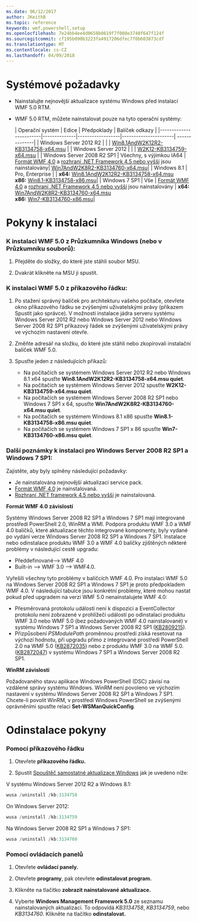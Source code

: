 ```yaml
---
ms.date: 06/12/2017
author: JKeithB
ms.topic: reference
keywords: wmf,powershell,setup
ms.openlocfilehash: 7e24bb4ee4d0658b0619f7f008e3740f647f124f
ms.sourcegitcommit: cf195b090b3223fa4917206dfec7f0b603873cdf
ms.translationtype: MT
ms.contentlocale: cs-CZ
ms.lasthandoff: 04/09/2018
---
```

# <a name="system-requirements"></a>Systémové požadavky

- Nainstalujte nejnovější aktualizace systému Windows před instalací WMF 5.0 RTM.
- WMF 5.0 RTM, můžete nainstalovat pouze na tyto operační systémy:

    | Operační systém       | Edice         | Předpoklady        |  Balíček odkazy |
    |------------------------|--------------|------------------|----------------------| --------------|
    | Windows Server 2012 R2 |  |  | [Win8.1AndW2K12R2-KB3134758-x64.msu](http://go.microsoft.com/fwlink/?LinkId=717507) |
    | Windows Server 2012    |  |  | [W2K12-KB3134759-x64.msu](http://go.microsoft.com/fwlink/?LinkId=717506) |
    | Windows Server 2008 R2 SP1 | Všechny, s výjimkou IA64 | [Formát WMF 4.0](http://www.microsoft.com/en-us/download/details.aspx?id=40855) a [rozhraní .NET Framework 4.5 nebo vyšší](https://msdn.microsoft.com/library/5a4x27ek.aspx) jsou nainstalovány| [Win7AndW2K8R2-KB3134760-x64.msu](http://go.microsoft.com/fwlink/?LinkId=717504)|
    | Windows 8.1 | Pro, Enterprise | | **x64:**  [Win8.1AndW2K12R2-KB3134758-x64.msu](http://go.microsoft.com/fwlink/?LinkId=717507) </br> **x86:**  [Win8.1-KB3134758-x86.msu](http://go.microsoft.com/fwlink/?LinkID=717963)|
    | Windows 7 SP1 | Vše | [Formát WMF 4.0](http://www.microsoft.com/en-us/download/details.aspx?id=40855) a [rozhraní .NET Framework 4.5 nebo vyšší](https://msdn.microsoft.com/library/5a4x27ek.aspx) jsou nainstalovány | **x64:**  [Win7AndW2K8R2-KB3134760-x64.msu](http://go.microsoft.com/fwlink/?LinkId=717504)  </br> **x86:**  [Win7-KB3134760-x86.msu](http://go.microsoft.com/fwlink/?LinkID=717962)|

# <a name="installation-instructions"></a>Pokyny k instalaci

### <a name="to-install-wmf-50-from-windows-explorer-or-file-explorer"></a>K instalaci WMF 5.0 z Průzkumníka Windows (nebo v Průzkumníku souborů):

1. Přejděte do složky, do které jste stáhli soubor MSU.

2. Dvakrát klikněte na MSU ji spustit.

### <a name="to-install-wmf-50-from-command-prompt"></a>K instalaci WMF 5.0 z příkazového řádku:

1. Po stažení správný balíček pro architekturu vašeho počítače, otevřete okno příkazového řádku se zvýšenými uživatelskými právy (příkazem Spustit jako správce). V možnosti instalace jádra serveru systému Windows Server 2012 R2 nebo Windows Server 2012 nebo Windows Server 2008 R2 SP1 příkazový řádek se zvýšenými uživatelskými právy ve výchozím nastavení otevře.

2. Změňte adresář na složku, do které jste stáhli nebo zkopírovali instalační balíček WMF 5.0.

3. Spusťte jeden z následujících příkazů:
    - Na počítačích se systémem Windows Server 2012 R2 nebo Windows 8.1 x64 spusťte **Win8.1AndW2K12R2-KB3134758-x64.msu quiet**.
    - Na počítačích se systémem Windows Server 2012 spusťte **W2K12-KB3134759-x64.msu quiet**.
    - Na počítačích se systémem Windows Server 2008 R2 SP1 nebo Windows 7 SP1 x 64, spusťte **Win7AndW2K8R2-KB3134760-x64.msu quiet**.
    - Na počítačích se systémem Windows 8.1 x86 spusťte **Win8.1-KB3134758-x86.msu quiet**.
    - Na počítačích se systémem Windows 7 SP1 x 86 spusťte **Win7-KB3134760-x86.msu quiet**.

### <a name="additional-installation-notes-for-windows-server-2008-r2-sp1-and-windows-7-sp1"></a>Další poznámky k instalaci pro Windows Server 2008 R2 SP1 a Windows 7 SP1:

Zajistěte, aby byly splněny následující požadavky:
- Je nainstalována nejnovější aktualizaci service pack.
- [Formát WMF 4.0](http://www.microsoft.com/en-us/download/details.aspx?id=40855) je nainstalovaná.
- [Rozhraní .NET framework 4.5 nebo vyšší](https://msdn.microsoft.com/library/5a4x27ek.aspx) je nainstalovaná.

**Formát WMF 4.0 závislostí**

Systémy Windows Server 2008 R2 SP1 a Windows 7 SP1 mají integrované prostředí PowerShell 2.0, WinRM a WMI. Podpora produktu WMF 3.0 a WMF 4.0 balíčků, které aktualizace těchto integrované komponenty, byly vydané po vydání verze Windows Server 2008 R2 SP1 a Windows 7 SP1. Instalace nebo odinstalace produktu WMF 3.0 a WMF 4.0 balíčky zjištěných některé problémy v následující cestě upgradu:

- Předdefinované--> WMF 4.0
- Built-in --> WMF 3.0 --> WMF4.0.

Vyřešili všechny tyto problémy v balíčcích WMF 4.0. Pro instalaci WMF 5.0 na Windows Server 2008 R2 SP1 a Windows 7 SP1 je proto předpokladem WMF 4.0. V následující tabulce jsou konkrétní problémy, které mohou nastat pokud před upgradem na verzi WMF 5.0 nenainstalujete WMF 4.0:

- Přesměrovaná protokolu událostí není k dispozici a EventCollector protokolu není zobrazené v prohlížeči událostí po odinstalaci produktu WMF 3.0 nebo WMF 5.0 (bez požadovaných WMF 4.0 nainstalované) v systému Windows 7 SP1 a Windows Server 2008 R2 SP1 ([KB2809215](https://support.microsoft.com/en-us/kb/2809215)).
- Přizpůsobení *PSModulePath* proměnnou prostředí získá resetovat na výchozí hodnotu, při upgradu přímo z integrované prostředí PowerShell 2.0 na WMF 5.0 ([KB2872035](https://support.microsoft.com/en-us/kb/2872035)) nebo z produktu WMF 3.0 na WMF 5.0. ([KB2872047](https://support.microsoft.com/en-us/kb/2872047)) v systému Windows 7 SP1 a Windows Server 2008 R2 SP1.

**WinRM závislostí**

Požadovaného stavu aplikace Windows PowerShell (DSC) závisí na vzdálené správy systému Windows. WinRM není povoleno ve výchozím nastavení v systému Windows Server 2008 R2 SP1 a Windows 7 SP1. Chcete-li povolit WinRM, v prostředí Windows PowerShell se zvýšenými oprávněními spusťte relaci **Set-WSManQuickConfig**.

# <a name="uninstallation-instructions"></a>Odinstalace pokyny

### <a name="using-command-prompt"></a>Pomocí příkazového řádku

1.  Otevřete **příkazového řádku.**

2.  Spustit [Spouštěč samostatné aktualizace Windows](https://support.microsoft.com/en-us/kb/934307) jak je uvedeno níže:

V systému Windows Server 2012 R2 a Windows 8.1:
```powershell
wusa /uninstall /kb:3134758
```
On Windows Server 2012:
```powershell
wusa /uninstall /kb:3134759
```
Na Windows Server 2008 R2 SP1 a Windows 7 SP1:
```powershell
wusa /uninstall /kb:3134760
```

### <a name="using-control-panel"></a>Pomocí ovládacích panelů

1.  Otevřete **ovládací panely.**

2.  Otevřete **programy**, pak otevřete **odinstalovat program.**

3.  Klikněte na tlačítko **zobrazit nainstalované aktualizace.**

4.  Vyberte **Windows Management Framework 5.0** ze seznamu nainstalovaných aktualizací. To odpovídá *KB3134758*, *KB3134759*, nebo *KB3134760*. Klikněte na tlačítko **odinstalovat.**